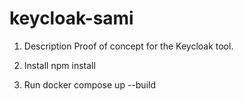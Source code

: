 # keycloak-sami

1. Description
Proof of concept for the Keycloak tool.

2. Install
npm install

3. Run
docker compose up --build
